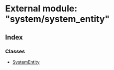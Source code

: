 
# External module: "system/system_entity"

## Index

### Classes

* [SystemEntity](../classes/_system_system_entity_.systementity.md)
